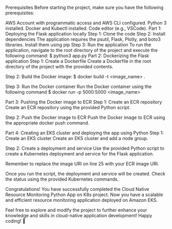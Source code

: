 Prerequisites
Before starting the project, make sure you have the following prerequisites:

AWS Account with programmatic access and AWS CLI configured.
Python 3 installed.
Docker and Kubectl installed.
Code editor (e.g., VSCode).
Part 1: Deploying the Flask application locally
Step 1: Clone the code
Step 2: Install dependencies
The application requires the psutil, Flask, Plotly, and boto3 libraries. Install them using pip
Step 3: Run the application
To run the application, navigate to the root directory of the project and execute the following command:
$ python3 app.py
Part 2: Dockerizing the Flask application
Step 1: Create a Dockerfile
Create a Dockerfile in the root directory of the project with the provided contents.

Step 2: Build the Docker image:
$ docker build -t <image_name> .

Step 3: Run the Docker container
Run the Docker container using the following command
$ docker run -p 5000:5000 <image_name>



Part 3: Pushing the Docker image to ECR
Step 1: Create an ECR repository
Create an ECR repository using the provided Python script.

Step 2: Push the Docker image to ECR
Push the Docker image to ECR using the appropriate docker push command.

Part 4: Creating an EKS cluster and deploying the app using Python
Step 1: Create an EKS cluster
Create an EKS cluster and add a node group.

Step 2: Create a deployment and service
Use the provided Python script to create a Kubernetes deployment and service for the Flask application.

Remember to replace the image URI on line 25 with your ECR image URI.

Once you run the script, the deployment and service will be created. Check the status using the provided Kubernetes commands.

Congratulations! You have successfully completed the Cloud Native Resource Monitoring Python App on K8s project. Now you have a scalable and efficient resource monitoring application deployed on Amazon EKS.

Feel free to explore and modify the project to further enhance your knowledge and skills in cloud-native application development! Happy coding! 🚀